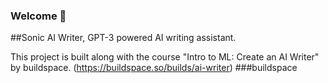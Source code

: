 ### Welcome 👋

##Sonic AI Writer, GPT-3 powered AI writing assistant.

This project is built along with the course "Intro to ML: Create an AI Writer" by buildspace.
(https://buildspace.so/builds/ai-writer)
###buildspace
